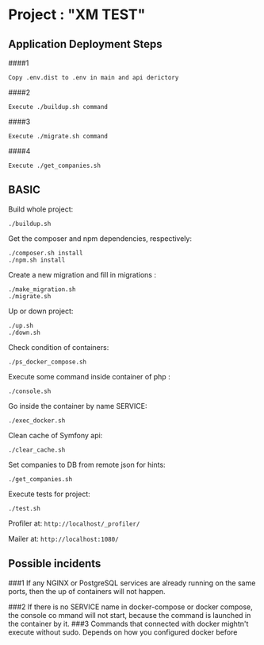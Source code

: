 # Project : "XM TEST"



## Application Deployment Steps

####1 

    Copy .env.dist to .env in main and api derictory

####2

    Execute ./buildup.sh command
####3

    Execute ./migrate.sh command
####4

    Execute ./get_companies.sh






## BASIC 

Build whole project:

    ./buildup.sh

Get the composer and npm dependencies, respectively:

    ./composer.sh install
    ./npm.sh install

Create a new migration and fill in migrations :

    ./make_migration.sh
    ./migrate.sh

Up or down project:
    
    ./up.sh
    ./down.sh

Check condition of containers: 

    ./ps_docker_compose.sh

Execute some command inside container of php :

    ./console.sh

Go inside the container by name SERVICE:

    ./exec_docker.sh

Clean cache of Symfony api:
    
    ./clear_cache.sh

Set companies to DB from remote json for hints:

    ./get_companies.sh

Execute tests for project:

    ./test.sh

Profiler at: `http://localhost/_profiler/`

Mailer at: `http://localhost:1080/`



## Possible incidents
 
###1
    If any NGINX or PostgreSQL services are already running on the same ports,
        then the up of containers will not happen.

###2
    If there is no SERVICE name in docker-compose or docker compose,
        the console co  mmand will not start, because the command is launched in the container by it.
###3
    Commands that connected with docker mightn't execute without sudo.
         Depends on how you configured docker before